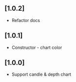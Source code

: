 ## [1.0.2]

* Refactor docs

## [1.0.1]

* Constructor - chart color

## [1.0.0]

* Support candle & depth chart
